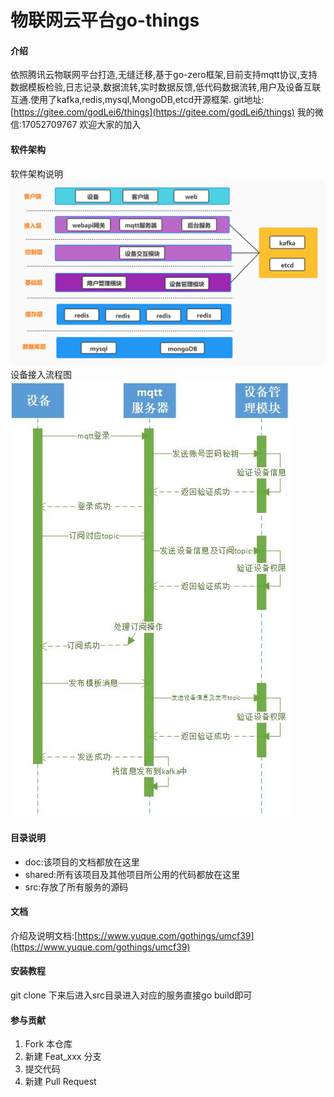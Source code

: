 # 物联网云平台go-things

#### 介绍


依照腾讯云物联网平台打造,无缝迁移,基于go-zero框架,目前支持mqtt协议,支持数据模板检验,日志记录,数据流转,实时数据反馈,低代码数据流转,用户及设备互联互通.使用了kafka,redis,mysql,MongoDB,etcd开源框架.
git地址:[https://gitee.com/godLei6/things](https://gitee.com/godLei6/things)
我的微信:17052709767
欢迎大家的加入


#### 软件架构

软件架构说明  
 ![go-things架构图.jpg](./doc/assets/go-things架构图.jpg)
设备接入流程图  
![设备连接流程图.jpg](./doc/assets/设备连接流程图.jpg)


#### 目录说明

- doc:该项目的文档都放在这里
- shared:所有该项目及其他项目所公用的代码都放在这里
- src:存放了所有服务的源码
#### 
#### 文档
介绍及说明文档:[https://www.yuque.com/gothings/umcf39](https://www.yuque.com/gothings/umcf39)
​

#### 安装教程


git clone 下来后进入src目录进入对应的服务直接go build即可

#### 参与贡献

1.  Fork 本仓库
2.  新建 Feat_xxx 分支
3.  提交代码
4.  新建 Pull Request


